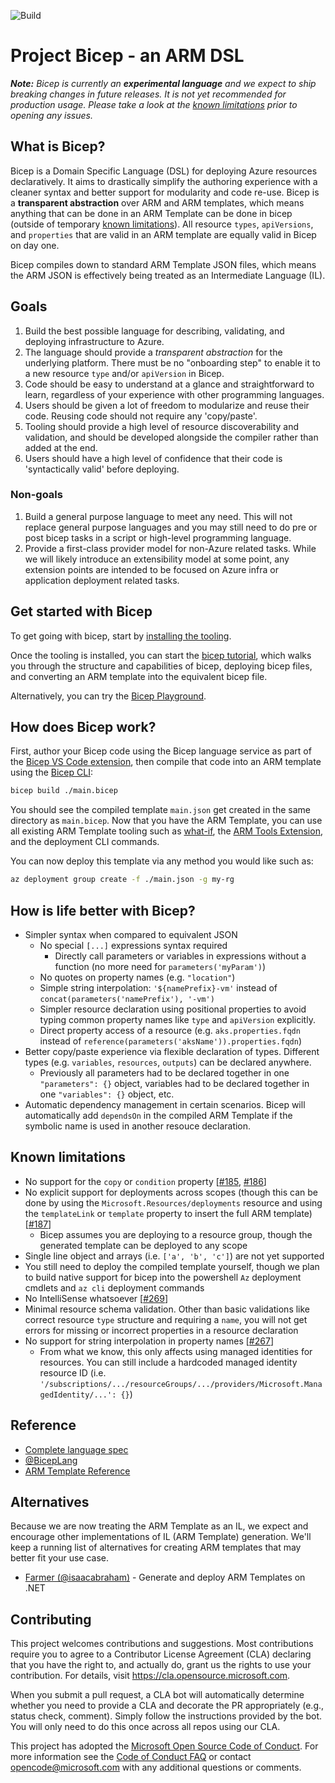 ![Build](https://github.com/Azure/bicep/workflows/Build/badge.svg)

# Project Bicep - an ARM DSL

***Note:** Bicep is currently an **experimental language** and we expect to ship breaking changes in future releases. It is not yet recommended for production usage. Please take a look at the [known limitations](#known-limitations) prior to opening any issues.*

## What is Bicep?

Bicep is a Domain Specific Language (DSL) for deploying Azure resources declaratively. It aims to drastically simplify the authoring experience with a cleaner syntax and better support for modularity and code re-use. Bicep is a **transparent abstraction** over ARM and ARM templates, which means anything that can be done in an ARM Template can be done in bicep (outside of temporary [known limitations](#known-limitations)). All resource `types`, `apiVersions`, and `properties` that are valid in an ARM template are equally valid in Bicep on day one.

Bicep compiles down to standard ARM Template JSON files, which means the ARM JSON is effectively being treated as an Intermediate Language (IL).

## Goals

1. Build the best possible language for describing, validating, and deploying infrastructure to Azure.
1. The language should provide a *transparent abstraction* for the underlying platform. There must be no "onboarding step" to enable it to a new resource `type` and/or `apiVersion` in Bicep.
1. Code should be easy to understand at a glance and straightforward to learn, regardless of your experience with other programming languages.
1. Users should be given a lot of freedom to modularize and reuse their code. Reusing code should not require any 'copy/paste'.
1. Tooling should provide a high level of resource discoverability and validation, and should be developed alongside the compiler rather than added at the end.
1. Users should have a high level of confidence that their code is 'syntactically valid' before deploying.

### Non-goals

1. Build a general purpose language to meet any need. This will not replace general purpose languages and you may still need to do pre or post bicep tasks in a script or high-level programming language.
1. Provide a first-class provider model for non-Azure related tasks. While we will likely introduce an extensibility model at some point, any extension points are intended to be focused on Azure infra or application deployment related tasks.

## Get started with Bicep

To get going with bicep, start by [installing the tooling](./docs/installing.md).

Once the tooling is installed, you can start the [bicep tutorial](./docs/tutorial/01-simple-template.md), which walks you through the structure and capabilities of bicep, deploying bicep files, and converting an ARM template into the equivalent bicep file.

Alternatively, you can try the [Bicep Playground](https://aka.ms/bicepdemo).

## How does Bicep work?

First, author your Bicep code using the Bicep language service as part of the [Bicep VS Code extension](./docs/installing.md#bicep-vs-code-extension), then compile that code into an ARM template using the [Bicep CLI](./docs/installing.md#bicep-cli):

```bash
bicep build ./main.bicep
```

You should see the compiled template `main.json` get created in the same directory as `main.bicep`. Now that you have the ARM Template, you can use all existing ARM Template tooling such as [what-if](https://docs.microsoft.com/azure/azure-resource-manager/templates/template-deploy-what-if?tabs=azure-powershell), the [ARM Tools Extension](https://marketplace.visualstudio.com/items?itemName=msazurermtools.azurerm-vscode-tools), and the deployment CLI commands.

You can now deploy this template via any method you would like such as:

```bash
az deployment group create -f ./main.json -g my-rg
```

## How is life better with Bicep?

* Simpler syntax when compared to equivalent JSON
  * No special `[...]` expressions syntax required
    * Directly call parameters or variables in expressions without a function (no more need for `parameters('myParam')`)
  * No quotes on property names (e.g. `"location"`)
  * Simple string interpolation: `'${namePrefix}-vm'` instead of `concat(parameters('namePrefix'), '-vm')`
  * Simpler resource declaration using positional properties to avoid typing common property names like `type` and `apiVersion` explicitly.
  * Direct property access of a resource (e.g. `aks.properties.fqdn` instead of `reference(parameters('aksName')).properties.fqdn`)
* Better copy/paste experience via flexible declaration of types. Different types (e.g. `variables`, `resources`, `outputs`) can be declared anywhere.
  * Previously all parameters had to be declared together in one `"parameters": {}` object, variables had to be declared together in one `"variables": {}` object, etc.
* Automatic dependency management in certain scenarios. Bicep will automatically add `dependsOn` in the compiled ARM Template if the symbolic name is used in another resouce declaration.

## Known limitations

* No support for the `copy` or `condition` property [[#185](https://github.com/Azure/bicep/issues/185), [#186](https://github.com/Azure/bicep/issues/186)]
* No explicit support for deployments across scopes (though this can be done by using the `Microsoft.Resources/deployments` resource and using the `templateLink` or `template` property to insert the full ARM template) [[#187](https://github.com/Azure/bicep/issues/187)]
  * Bicep assumes you are deploying to a resource group, though the generated template can be deployed to any scope
* Single line object and arrays (i.e. `['a', 'b', 'c']`) are not yet supported
* You still need to deploy the compiled template yourself, though we plan to build native support for bicep into the powershell `Az` deployment cmdlets and `az cli` deployment commands
* No IntelliSense whatsoever [[#269](https://github.com/Azure/bicep/issues/269)]
* Minimal resource schema validation. Other than basic validations like correct resource `type` structure and requiring a `name`, you will not get errors for missing or incorrect properties in a resource declaration
* No support for string interpolation in property names [[#267](https://github.com/Azure/bicep/issues/267)]
  * From what we know, this only affects using managed identities for resources. You can still include a hardcoded managed identity resource ID (i.e. `'/subscriptions/.../resourceGroups/.../providers/Microsoft.ManagedIdentity/...': {}`)

## Reference

* [Complete language spec](./docs/spec/bicep.md)
* [@BicepLang](https://twitter.com/BicepLang)
* [ARM Template Reference](https://docs.microsoft.com/azure/templates/)

## Alternatives

Because we are now treating the ARM Template as an IL, we expect and encourage other implementations of IL (ARM Template) generation. We'll keep a running list of alternatives for creating ARM templates that may better fit your use case.

* [Farmer (@isaacabraham)](https://compositionalit.github.io/farmer/) - Generate and deploy ARM Templates on .NET

## Contributing

This project welcomes contributions and suggestions.  Most contributions require you to agree to a
Contributor License Agreement (CLA) declaring that you have the right to, and actually do, grant us
the rights to use your contribution. For details, visit https://cla.opensource.microsoft.com.

When you submit a pull request, a CLA bot will automatically determine whether you need to provide
a CLA and decorate the PR appropriately (e.g., status check, comment). Simply follow the instructions
provided by the bot. You will only need to do this once across all repos using our CLA.

This project has adopted the [Microsoft Open Source Code of Conduct](https://opensource.microsoft.com/codeofconduct/).
For more information see the [Code of Conduct FAQ](https://opensource.microsoft.com/codeofconduct/faq/) or
contact [opencode@microsoft.com](mailto:opencode@microsoft.com) with any additional questions or comments.

